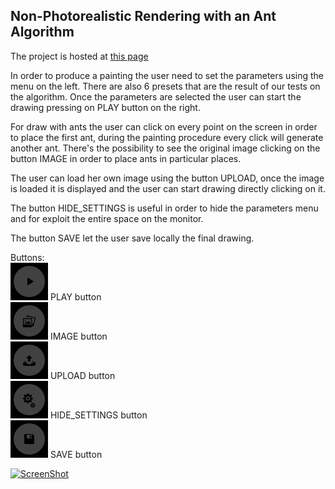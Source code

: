 <h2>Non-Photorealistic Rendering with an Ant Algorithm</h2>

The project is hosted at <a href="http://gianluca-venturini.github.io/ant-npr">this page</a>

In order to produce a painting the user need to set the parameters using the menu on the left. 
There are also 6 presets that are the result of our tests on the algorithm.
Once the parameters are selected the user can start the drawing pressing on PLAY button on the right.

For draw with ants the user can click on every point on the screen in order to place the first ant, during the painting procedure every click will generate another ant.
There's the possibility to see the original image clicking on the button IMAGE in order to place ants in particular places.

The user can load her own image using the button UPLOAD, once the image is loaded it is displayed and the user can start drawing directly clicking on it.

The button HIDE_SETTINGS is useful in order to hide the parameters menu and for exploit the entire space on the monitor.

The button SAVE let the user save locally the final drawing.


Buttons:<br>
    <img src="image/play.png"> PLAY button<br>
    <img src="image/image.png"> IMAGE button<br>
    <img src="image/upload.png"> UPLOAD button<br>
    <img src="image/hide.png"> HIDE_SETTINGS button<br>
    <img src="image/save.png"> SAVE button<br>


[![ScreenShot](http://gianluca-venturini.github.io/ant-npr/image/video.png)](https://vimeo.com/114323748)
